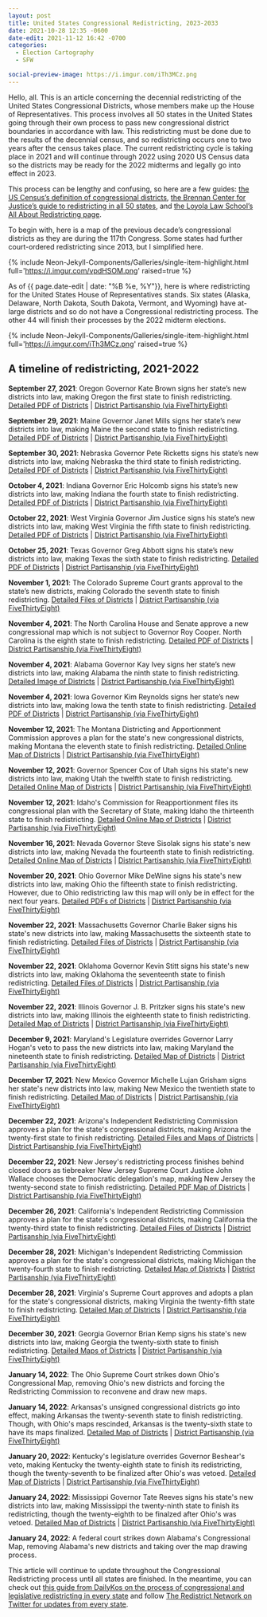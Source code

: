```yaml
---
layout: post
title: United States Congressional Redistricting, 2023-2033
date: 2021-10-28 12:35 -0600
date-edit: 2021-11-12 16:42 -0700
categories:
  - Election Cartography
  - SFW

social-preview-image: https://i.imgur.com/iTh3MCz.png
---
```


Hello, all. This is an article concerning the decennial redistricting of the United States Congressional Districts, whose members make up the House of Representatives. This process involves all 50 states in the United States going through their own process to pass new congressional district boundaries in accordance with law. This redistricting must be done due to the results of the decennial census, and so redistricting occurs one to two years after the census takes place. The current redistricting cycle is taking place in 2021 and will continue through 2022 using 2020 US Census data so the districts may be ready for the 2022 midterms and legally go into effect in 2023.

This process can be lengthy and confusing, so here are a few guides: [the US Census’s definition of congressional districts](https://www.census.gov/programs-surveys/geography/guidance/geo-areas/congressional-dist.html), [the Brennan Center for Justice’s guide to redistricting in all 50 states](https://www.brennancenter.org/our-work/research-reports/50-state-guide-redistricting), and [the Loyola Law School’s All About Redistricting page](https://redistricting.lls.edu/).

To begin with, here is a map of the previous decade’s congressional districts as they are during the 117th Congress. Some states had further court-ordered redistricting since 2013, but I simplified here.

{% include Neon-Jekyll-Components/Galleries/single-item-highlight.html
    full='https://i.imgur.com/vpdHSOM.png'
    raised=true
    %}


As of {{ page.date-edit | date: "%B %e, %Y"}}, here is where redistricting for the United States House of Representatives stands. Six states (Alaska, Delaware, North Dakota, South Dakota, Vermont, and Wyoming) have at-large districts and so do not have a Congressional redistricting process. The other 44 will finish their processes by the 2022 midterm elections.

{% include Neon-Jekyll-Components/Galleries/single-item-highlight.html
    full='https://i.imgur.com/iTh3MCz.png'
    raised=true
    %}



## A timeline of redistricting, 2021-2022 ##

**September 27, 2021**: Oregon Governor Kate Brown signs her state’s new districts into law, making Oregon the first state to finish redistricting. [Detailed PDF of Districts](https://www.oregonlegislature.gov/redistricting/Map%20Files/Adopted%20Oregon%20Congressional%20Map%20%28SB%20881%20A%29.pdf) \| [District Partisanship (via FiveThirtyEight)](https://projects.fivethirtyeight.com/redistricting-2022-maps/oregon/)

**September 29, 2021**: Maine Governor Janet Mills signs her state’s new districts into law, making Maine the second state to finish redistricting. [Detailed PDF of Districts](https://legislature.maine.gov/doc/7142) \| [District Partisanship (via FiveThirtyEight)](https://projects.fivethirtyeight.com/redistricting-2022-maps/maine/)

**September 30, 2021**: Nebraska Governor Pete Ricketts signs his state’s new districts into law, making Nebraska the third state to finish redistricting. [Detailed PDF of Districts](http://news.legislature.ne.gov/red/files/2021/09/CONG21-39002-Statewide-LB1.pdf) \| [District Partisanship (via FiveThirtyEight)](https://projects.fivethirtyeight.com/redistricting-2022-maps/nebraska/)

**October 4, 2021**: Indiana Governor Eric Holcomb signs his state’s new districts into law, making Indiana the fourth state to finish redistricting. [Detailed PDF of Districts](https://www.indianahouserepublicans.com/clientuploads/2021/Redistricting/Proposed_2021_Congressional_Maps_Districts_Counties_Townships_Cities.pdf) \| [District Partisanship (via FiveThirtyEight)](https://projects.fivethirtyeight.com/redistricting-2022-maps/indiana/)

**October 22, 2021**: West Virginia Governor Jim Justice signs his state’s new districts into law, making West Virginia the fifth state to finish redistricting. [Detailed PDF of Districts](https://www.wvlegislature.gov/legisdocs/redistricting/house/consensus_congressional.pdf) \| [District Partisanship (via FiveThirtyEight)](https://projects.fivethirtyeight.com/redistricting-2022-maps/west-virginia/)

**October 25, 2021**: Texas Governor Greg Abbott signs his state’s new districts into law, making Texas the sixth state to finish redistricting. [Detailed PDF of Districts](https://data.capitol.texas.gov/dataset/b806b39a-4bab-4103-a66a-9c99bcaba490/resource/d46a35b1-8e37-44e3-92d7-682703a0b30b/download/planc2193_map_36x40.pdf) \| [District Partisanship (via FiveThirtyEight)](https://projects.fivethirtyeight.com/redistricting-2022-maps/texas/)

**November 1, 2021**: The Colorado Supreme Court grants approval to the state’s new districts, making Colorado the seventh state to finish redistricting. [Detailed Files of Districts](https://redistricting.colorado.gov/content/congressional-final-approved) \| [District Partisanship (via FiveThirtyEight)](https://projects.fivethirtyeight.com/redistricting-2022-maps/colorado/ )

**November 4, 2021**: The North Carolina House and Senate approve a new congressional map which is not subject to Governor Roy Cooper. North Carolina is the eighth state to finish redistricting. [Detailed PDF of Districts](https://webservices.ncleg.gov/ViewBillDocument/2021/53269/0/S740%20First%20Edition%20-%2019%20x%2036%20Map%20w%20Incumbents) \| [District Partisanship (via FiveThirtyEight)](https://projects.fivethirtyeight.com/redistricting-2022-maps/arkansas/)

**November 4, 2021**: Alabama Governor Kay Ivey signs her state’s new districts into law, making Alabama the ninth state to finish redistricting. [Detailed Image of Districts](https://www.scribd.com/document/536587404/Alabama-congressional-map-2022#from_embed) \| [District Partisanship (via FiveThirtyEight)](https://projects.fivethirtyeight.com/redistricting-2022-maps/alabama/)

**November 4, 2021**: Iowa Governor Kim Reynolds signs her state’s new districts into law, making Iowa the tenth state to finish redistricting. [Detailed PDF of Districts](https://gis.legis.iowa.gov/Plan2/Plan2Statewide22x34.pdf) \| [District Partisanship (via FiveThirtyEight)](https://projects.fivethirtyeight.com/redistricting-2022-maps/iowa/)

**November 12, 2021**: The Montana Districting and Apportionment Commission approves a plan for the state's new congressional districts, making Montana the eleventh state to finish redistricting. [Detailed Online Map of Districts](https://app.mydistricting.com/legdistricting/comments/plan/33/23) \| [District Partisanship (via FiveThirtyEight)](https://projects.fivethirtyeight.com/redistricting-2022-maps/montana/)

**November 12, 2021**: Governor Spencer Cox of Utah signs his state's new districts into law, making Utah the twelfth state to finish redistricting. [Detailed Online Map of Districts](https://citygate.utleg.gov/legdistricting/comments/plan/156/12) \| [District Partisanship (via FiveThirtyEight)](https://projects.fivethirtyeight.com/redistricting-2022-maps/utah/)

**November 12, 2021**: Idaho's Commission for Reapportionment files its congressional plan with the Secretary of State, making Idaho the thirteenth state to finish redistricting. [Detailed Online Map of Districts](https://idaho.maps.arcgis.com/apps/instant/basic/index.html?appid=981fc5c6418d46688f35fed4e09844ce) \| [District Partisanship (via FiveThirtyEight)](https://projects.fivethirtyeight.com/redistricting-2022-maps/idaho/)

**November 16, 2021**: Nevada Governor Steve Sisolak signs his state's new districts into law, making Nevada the fourteenth state to finish redistricting. [Detailed Online Map of Districts](https://redistricting.leg.state.nv.us/legdistricting/comments/plan/800/8) \| [District Partisanship (via FiveThirtyEight)](https://projects.fivethirtyeight.com/redistricting-2022-maps/nevada/)

**November 20, 2021**: Ohio Governor Mike DeWine signs his state's new districts into law, making Ohio the fifteenth state to finish redistricting. However, due to Ohio redistricting law this map will only be in effect for the next four years. [Detailed PDFs of Districts](https://ohiosenate.gov/committees/local-government-and-elections/document-archive) \| [District Partisanship (via FiveThirtyEight)](https://projects.fivethirtyeight.com/redistricting-2022-maps/ohio/)

**November 22, 2021**: Massachusetts Governor Charlie Baker signs his state's new districts into law, making Massachusetts the sixteenth state to finish redistricting. [Detailed Files of Districts](https://malegislature.gov/Redistricting/ProposedDistricts/Congressional) \| [District Partisanship (via FiveThirtyEight)](https://projects.fivethirtyeight.com/redistricting-2022-maps/massachusetts/)

**November 22, 2021**: Oklahoma Governor Kevin Stitt signs his state's new districts into law, making Oklahoma the seventeenth state to finish redistricting. [Detailed Files of Districts](https://www.okhouse.gov/publications/PropCDMaps.aspx) \| [District Partisanship (via FiveThirtyEight)](https://projects.fivethirtyeight.com/redistricting-2022-maps/oklahoma/)

**November 22, 2021**: Illinois Governor J. B. Pritzker signs his state's new districts into law, making Illinois the eighteenth state to finish redistricting. [Detailed Map of Districts](https://www.google.com/maps/d/u/1/viewer?mid=1qfnRiuOZ3yok6WGvBHZ9P6u3EMy_LwRv&ll=39.79510521942545%2C-89.50414500000001&z=7) \| [District Partisanship (via FiveThirtyEight)](https://projects.fivethirtyeight.com/redistricting-2022-maps/illinois/)

**December 9, 2021**: Maryland's Legislature overrides Governor Larry Hogan's veto to pass the new districts into law, making Maryland the nineteenth state to finish redistricting. [Detailed Map of Districts](https://redistricting.mgaleg.maryland.gov/proposed-planviewer/#PROPOSEDCONGRESSPLAN2) \| [District Partisanship (via FiveThirtyEight)](https://projects.fivethirtyeight.com/redistricting-2022-maps/maryland/)

**December 17, 2021**: New Mexico Governor Michelle Lujan Grisham signs her state's new districts into law, making New Mexico the twentieth state to finish redistricting. [Detailed Map of Districts](https://www.nmlegis.gov/Redistricting2021/Maps_And_Data?ID202=221711.1) \| [District Partisanship (via FiveThirtyEight)](https://projects.fivethirtyeight.com/redistricting-2022-maps/new-mexico/)

**December 22, 2021**: Arizona's Independent Redistricting Commission approves a plan for the state's congressional districts, making Arizona the twenty-first state to finish redistricting. [Detailed Files and Maps of Districts](https://redistricting-irc-az.hub.arcgis.com/pages/final-draft-maps) \| [District Partisanship (via FiveThirtyEight)](https://projects.fivethirtyeight.com/redistricting-2022-maps/arizona/)

**December 22, 2021**: New Jersey's redistricting process finishes behind closed doors as tiebreaker New Jersey Supreme Court Justice John Wallace chooses the Democratic delegation's map, making New Jersey the twenty-second state to finish redistricting. [Detailed PDF Map of Districts](https://www.njredistrictingcommission.org/documents/2021/Maps2021/NJCD_2021_ADOPTED_DEC22.pdf) \| [District Partisanship (via FiveThirtyEight)](https://projects.fivethirtyeight.com/redistricting-2022-maps/new-jersey/)

**December 26, 2021**: California's Independent Redistricting Commission approves a plan for the state's congressional districts, making California the twenty-third state to finish redistricting. [Detailed Files of Districts](https://www.wedrawthelinesca.org/final_maps) \| [District Partisanship (via FiveThirtyEight)](https://projects.fivethirtyeight.com/redistricting-2022-maps/california/)

**December 28, 2021**: Michigan's Independent Redistricting Commission approves a plan for the state's congressional districts, making Michigan the twenty-fourth state to finish redistricting. [Detailed Map of Districts](https://michigan.mydistricting.com/legdistricting/comments/plan/254/23) \| [District Partisanship (via FiveThirtyEight)](https://projects.fivethirtyeight.com/redistricting-2022-maps/michigan/)

**December 28, 2021**: Virginia's Supreme Court approves and adopts a plan for the state's congressional districts, making Virginia the twenty-fifth state to finish redistricting. [Detailed Map of Districts](https://www.virginiaredistricting.org/legdistricting/comments/plan/547/1) \| [District Partisanship (via FiveThirtyEight)](https://projects.fivethirtyeight.com/redistricting-2022-maps/virginia/)

**December 30, 2021**: Georgia Governor Brian Kemp signs his state's new districts into law, making Georgia the twenty-sixth state to finish redistricting. [Detailed Maps of Districts](https://www.legis.ga.gov/api/document/docs/default-source/reapportionment-document-library/congress-prop1-2021-packet.pdf?sfvrsn=104b7388_2) \| [District Partisanship (via FiveThirtyEight)](https://projects.fivethirtyeight.com/redistricting-2022-maps/georgia/)

**January 14, 2022**: The Ohio Supreme Court strikes down Ohio's Congressional Map, removing Ohio's new districts and forcing the Redistricting Commission to reconvene and draw new maps.

**January 14, 2022**: Arkansas's unsigned congressional districts go into effect, making Arkansas the twenty-seventh state to finish redistricting. Though, with Ohio's maps rescinded, Arkansas is the twenty-sixth state to have its maps finalized. [Detailed Map of Districts](https://www.arkleg.state.ar.us/Calendars/Attachment?committee=900&agenda=4836&file=HB+1982-+As+Amended+Rep.+Speaks.pdf) \| [District Partisanship (via FiveThirtyEight)](https://projects.fivethirtyeight.com/redistricting-2022-maps/arkansas/)

**January 20, 2022**: Kentucky's legislature overrides Governor Beshear's veto, making Kentucky the twenty-eighth state to finish its redistricting, though the twenty-seventh to be finalized after Ohio's was vetoed. [Detailed Map of Districts](https://apps.legislature.ky.gov/recorddocuments/note/22RS/sb3/RM.pdf) \| [District Partisanship (via FiveThirtyEight)](https://projects.fivethirtyeight.com/redistricting-2022-maps/kentucky/)

**January 24, 2022**: Mississippi Governor Tate Reeves signs his state's new districts into law, making Mississippi the twenty-ninth state to finish its redistricting, though the twenty-eighth to be finalzed after Ohio's was vetoed. [Detailed Map of Districts](https://www.maris.state.ms.us/HTML/Redistricting/Proposed/Maps/MS_ProposedCongress_HB384p.pdf) \| [District Partisanship (via FiveThirtyEight)](https://projects.fivethirtyeight.com/redistricting-2022-maps/mississippi/)

**January 24, 2022**: A federal court strikes down Alabama's Congressional Map, removing Alabama's new districts and taking over the map drawing process.


This article will continue to update throughout the Congressional Redistricting process until all states are finished. In the meantime, you can check out [this guide from DailyKos on the process of congressional and legislative redistricting in every state](https://docs.google.com/spreadsheets/d/e/2PACX-1vQBfMtdaAHDWfdZ-SUUvbmKyE6oXLL1Tt0fBejDC1SfZK1wY3Kkmw6UiV_AFhETopm0mvo9MoMOvZEh/pubhtml?gid=1108526047) and follow [The Redistrict Network on Twitter for updates from every state](https://twitter.com/RedistrictNet).
